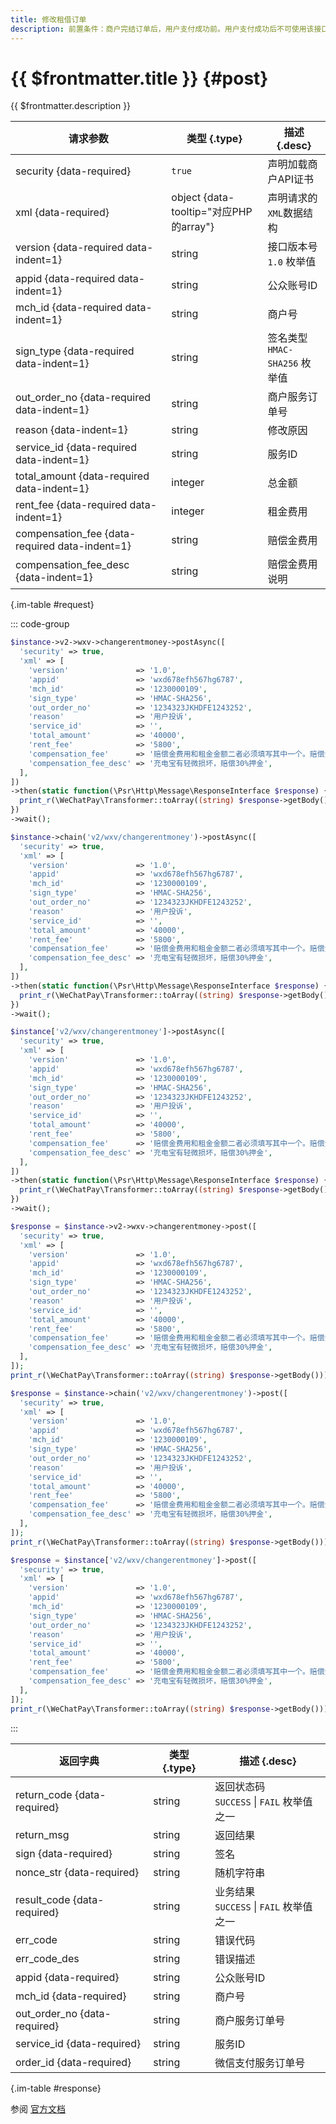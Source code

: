 ```yaml
---
title: 修改租借订单
description: 前置条件：商户完结订单后，用户支付成功前。用户支付成功后不可使用该接口。
---
```


# {{ $frontmatter.title }} {#post}

{{ $frontmatter.description }}

| 请求参数 | 类型 {.type} | 描述 {.desc}
| --- | --- | ---
| security {data-required} | `true` | 声明加载商户API证书
| xml {data-required} | object {data-tooltip="对应PHP的array"} | 声明请求的`XML`数据结构
| version {data-required data-indent=1} | string | 接口版本号<br/>`1.0` 枚举值
| appid {data-required data-indent=1} | string | 公众账号ID
| mch_id {data-required data-indent=1} | string | 商户号
| sign_type {data-required data-indent=1} | string | 签名类型<br/>`HMAC-SHA256` 枚举值
| out_order_no {data-required data-indent=1} | string | 商户服务订单号
| reason {data-indent=1} | string | 修改原因
| service_id {data-required data-indent=1} | string | 服务ID
| total_amount {data-required data-indent=1} | integer | 总金额
| rent_fee {data-required data-indent=1} | integer | 租金费用
| compensation_fee {data-required data-indent=1} | string | 赔偿金费用
| compensation_fee_desc {data-indent=1} | string | 赔偿金费用说明

{.im-table #request}

::: code-group

```php [异步纯链式]
$instance->v2->wxv->changerentmoney->postAsync([
  'security' => true,
  'xml' => [
    'version'               => '1.0',
    'appid'                 => 'wxd678efh567hg6787',
    'mch_id'                => '1230000109',
    'sign_type'             => 'HMAC-SHA256',
    'out_order_no'          => '1234323JKHDFE1243252',
    'reason'                => '用户投诉',
    'service_id'            => '',
    'total_amount'          => '40000',
    'rent_fee'              => '5800',
    'compensation_fee'      => '赔偿金费用和租金金额二者必须填写其中一个。赔偿金费用和赔偿金费用说明必须一起填写，单位：分必须>0，传入表示需要扣赔偿金传入表示需要扣赔偿金物品已归还——用户对物品产生了破坏行为造成的损失费用。物品未归还——未还物品费用。传入为0报错.',
    'compensation_fee_desc' => '充电宝有轻微损坏，赔偿30%押金',
  ],
])
->then(static function(\Psr\Http\Message\ResponseInterface $response) {
  print_r(\WeChatPay\Transformer::toArray((string) $response->getBody()));
})
->wait();
```

```php [异步声明式]
$instance->chain('v2/wxv/changerentmoney')->postAsync([
  'security' => true,
  'xml' => [
    'version'               => '1.0',
    'appid'                 => 'wxd678efh567hg6787',
    'mch_id'                => '1230000109',
    'sign_type'             => 'HMAC-SHA256',
    'out_order_no'          => '1234323JKHDFE1243252',
    'reason'                => '用户投诉',
    'service_id'            => '',
    'total_amount'          => '40000',
    'rent_fee'              => '5800',
    'compensation_fee'      => '赔偿金费用和租金金额二者必须填写其中一个。赔偿金费用和赔偿金费用说明必须一起填写，单位：分必须>0，传入表示需要扣赔偿金传入表示需要扣赔偿金物品已归还——用户对物品产生了破坏行为造成的损失费用。物品未归还——未还物品费用。传入为0报错.',
    'compensation_fee_desc' => '充电宝有轻微损坏，赔偿30%押金',
  ],
])
->then(static function(\Psr\Http\Message\ResponseInterface $response) {
  print_r(\WeChatPay\Transformer::toArray((string) $response->getBody()));
})
->wait();
```

```php [异步属性式]
$instance['v2/wxv/changerentmoney']->postAsync([
  'security' => true,
  'xml' => [
    'version'               => '1.0',
    'appid'                 => 'wxd678efh567hg6787',
    'mch_id'                => '1230000109',
    'sign_type'             => 'HMAC-SHA256',
    'out_order_no'          => '1234323JKHDFE1243252',
    'reason'                => '用户投诉',
    'service_id'            => '',
    'total_amount'          => '40000',
    'rent_fee'              => '5800',
    'compensation_fee'      => '赔偿金费用和租金金额二者必须填写其中一个。赔偿金费用和赔偿金费用说明必须一起填写，单位：分必须>0，传入表示需要扣赔偿金传入表示需要扣赔偿金物品已归还——用户对物品产生了破坏行为造成的损失费用。物品未归还——未还物品费用。传入为0报错.',
    'compensation_fee_desc' => '充电宝有轻微损坏，赔偿30%押金',
  ],
])
->then(static function(\Psr\Http\Message\ResponseInterface $response) {
  print_r(\WeChatPay\Transformer::toArray((string) $response->getBody()));
})
->wait();
```

```php [同步纯链式]
$response = $instance->v2->wxv->changerentmoney->post([
  'security' => true,
  'xml' => [
    'version'               => '1.0',
    'appid'                 => 'wxd678efh567hg6787',
    'mch_id'                => '1230000109',
    'sign_type'             => 'HMAC-SHA256',
    'out_order_no'          => '1234323JKHDFE1243252',
    'reason'                => '用户投诉',
    'service_id'            => '',
    'total_amount'          => '40000',
    'rent_fee'              => '5800',
    'compensation_fee'      => '赔偿金费用和租金金额二者必须填写其中一个。赔偿金费用和赔偿金费用说明必须一起填写，单位：分必须>0，传入表示需要扣赔偿金传入表示需要扣赔偿金物品已归还——用户对物品产生了破坏行为造成的损失费用。物品未归还——未还物品费用。传入为0报错.',
    'compensation_fee_desc' => '充电宝有轻微损坏，赔偿30%押金',
  ],
]);
print_r(\WeChatPay\Transformer::toArray((string) $response->getBody()));
```

```php [同步声明式]
$response = $instance->chain('v2/wxv/changerentmoney')->post([
  'security' => true,
  'xml' => [
    'version'               => '1.0',
    'appid'                 => 'wxd678efh567hg6787',
    'mch_id'                => '1230000109',
    'sign_type'             => 'HMAC-SHA256',
    'out_order_no'          => '1234323JKHDFE1243252',
    'reason'                => '用户投诉',
    'service_id'            => '',
    'total_amount'          => '40000',
    'rent_fee'              => '5800',
    'compensation_fee'      => '赔偿金费用和租金金额二者必须填写其中一个。赔偿金费用和赔偿金费用说明必须一起填写，单位：分必须>0，传入表示需要扣赔偿金传入表示需要扣赔偿金物品已归还——用户对物品产生了破坏行为造成的损失费用。物品未归还——未还物品费用。传入为0报错.',
    'compensation_fee_desc' => '充电宝有轻微损坏，赔偿30%押金',
  ],
]);
print_r(\WeChatPay\Transformer::toArray((string) $response->getBody()));
```

```php [同步属性式]
$response = $instance['v2/wxv/changerentmoney']->post([
  'security' => true,
  'xml' => [
    'version'               => '1.0',
    'appid'                 => 'wxd678efh567hg6787',
    'mch_id'                => '1230000109',
    'sign_type'             => 'HMAC-SHA256',
    'out_order_no'          => '1234323JKHDFE1243252',
    'reason'                => '用户投诉',
    'service_id'            => '',
    'total_amount'          => '40000',
    'rent_fee'              => '5800',
    'compensation_fee'      => '赔偿金费用和租金金额二者必须填写其中一个。赔偿金费用和赔偿金费用说明必须一起填写，单位：分必须>0，传入表示需要扣赔偿金传入表示需要扣赔偿金物品已归还——用户对物品产生了破坏行为造成的损失费用。物品未归还——未还物品费用。传入为0报错.',
    'compensation_fee_desc' => '充电宝有轻微损坏，赔偿30%押金',
  ],
]);
print_r(\WeChatPay\Transformer::toArray((string) $response->getBody()));
```

:::

| 返回字典 | 类型 {.type} | 描述 {.desc}
| --- | --- | ---
| return_code {data-required} | string | 返回状态码<br/>`SUCCESS` \| `FAIL` 枚举值之一
| return_msg | string | 返回结果
| sign {data-required} | string | 签名
| nonce_str {data-required} | string | 随机字符串
| result_code {data-required} | string | 业务结果<br/>`SUCCESS` \| `FAIL` 枚举值之一
| err_code | string | 错误代码
| err_code_des | string | 错误描述
| appid {data-required} | string | 公众账号ID
| mch_id {data-required} | string | 商户号
| out_order_no {data-required} | string | 商户服务订单号
| service_id {data-required} | string | 服务ID
| order_id {data-required} | string | 微信支付服务订单号

{.im-table #response}

参阅 [官方文档](https://pay.weixin.qq.com/wiki/doc/apiv3/payscore.php?chapter=18_5&index=6)
